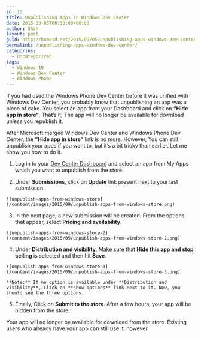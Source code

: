 ```yaml
---
id: 16
title: Unpublishing Apps in Windows Dev Center
date: 2015-09-05T06:30:00+00:00
author: Shah
layout: post
guid: http://hameid.net/2015/09/05/unpublishing-apps-windows-dev-center/
permalink: /unpublishing-apps-windows-dev-center/
categories:
  - Uncategorized
tags:
  - Windows 10
  - Windows Dev Center
  - Windows Phone
---
```

If you had used the Windows Phone Dev Center before it was unified with Windows Dev Center, you probably know that unpublishing an app was a piece of cake. You select an app from your Dashboard and click on **“Hide app in store“**. That’s it; The app will no longer be available for download unless you republish it.

After Microsoft merged Windows Dev Center and Windows Phone Dev Center, the **“Hide app in store”** link is no more. However, You can still unpublish your apps if you want to, but it’s a bit tricky than earlier. Let me show you how to do it.

  1. Log in to your [Dev Center Dashboard](https://dev.windows.com/en-us/overview) and select an app from My Apps which you want to unpublish from the store.

  2. Under **Submissions**, click on **Update** link present next to your last submission.
    
    ![unpublish-apps-from-windows-store](/content/images/2015/09/unpublish-apps-from-windows-store.png)

  3. In the next page, a new submission will be created. From the options that appear, select **Pricing and availability**.
    
    ![unpublish-apps-from-windows-store-2](/content/images/2015/09/unpublish-apps-from-windows-store-2.png)

  4. Under **Distribution and visibility**, Make sure that **Hide this app and stop selling** is selected and then hit **Save**.
    
    ![unpublish-apps-from-windows-store-3](/content/images/2015/09/unpublish-apps-from-windows-store-3.png)
    
    **Note:** If no option is available under **Distribution and visibility**, Click on **show options** link next to it. Now, you should see the three options.

  5. Finally, Click on **Submit to the store**. After a few hours, your app will be hidden from the store.

Your app will no longer be available for download from the store. Existing users who already have your app can still use it, however.